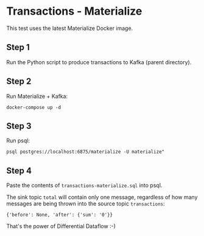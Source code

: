 # Transactions - Materialize

This test uses the latest Materialize Docker image.

## Step 1

Run the Python script to produce transactions to Kafka (parent directory).

## Step 2

Run Materialize + Kafka:
```
docker-compose up -d
```

## Step 3

Run psql:
```
psql postgres://localhost:6875/materialize -U materialize"
```

## Step 4

Paste the contents of ``transactions-materialize.sql`` into psql.

The sink topic ``total`` will contain only one message, regardless of how many messages are being thrown into the source topic ``transactions``:
```
{'before': None, 'after': {'sum': '0'}}
```

That's the power of Differential Dataflow :-)
